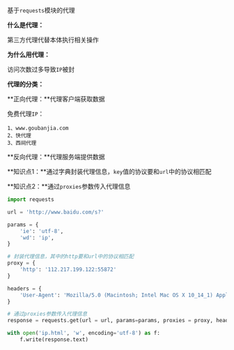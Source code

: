 基于`requests`模块的代理

**什么是代理：**

第三方代理代替本体执行相关操作



**为什么用代理：**

访问次数过多导致`IP`被封



**代理的分类：**

**正向代理：**代理客户端获取数据

免费代理`IP`：

```
1、www.goubanjia.com
2、快代理
3、西祠代理
```

**反向代理：**代理服务端提供数据



**知识点1：**通过字典封装代理信息，`key`值的协议要和`url`中的协议相匹配

**知识点2：**通过`proxies`参数传入代理信息

```python
import requests

url = 'http://www.baidu.com/s?'

params = {
    'ie': 'utf-8',
    'wd': 'ip',
}

# 封装代理信息，其中的http要和url中的协议相匹配
proxy = {
    'http': '112.217.199.122:55872'
}

headers = {
    'User-Agent': 'Mozilla/5.0 (Macintosh; Intel Mac OS X 10_14_1) AppleWebKit/537.36 (KHTML, like Gecko) Chrome/71.0.3578.98 Safari/537.36'
}

# 通过proxies参数传入代理信息
response = requests.get(url = url, params=params, proxies = proxy, headers = headers)

with open('ip.html', 'w', encoding='utf-8') as f:
    f.write(response.text)
```


